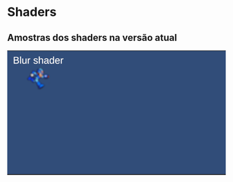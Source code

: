 # Shaders

## Amostras dos shaders na versão atual

![amostra dos shaders](../Docs/shader_samples.PNG)